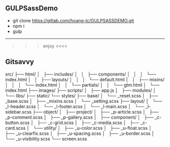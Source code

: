  GULPSassDemo
----------------------------
- git clone https://gitlab.com/hoang-lc/GULPSASSDEMO.git
- npm i
- gulp
----------------------------
>>> enjoy <<<<

Gitsavvy
----------------------------
src/
├── html/
│   ├── includes/
│   │   ├── components/
│   │   │   └── index.html
│   │   ├── layouts/
│   │   │   └── default.html
│   │   ├── mixins/
│   │   │   └── index.html
│   │   └── partials/
│   │       └── gtm.html
│   └── index.html
├── images/
├── scripts/
│   ├── app.js
│   ├── modules/
│   └── libs/
├── static/
└── styles/
    ├── base/
    │   └── _reset.scss
    │   ├── _base.scss
    │   ├── _mixins.scss
    │   └── _setting.scss
    ├── layout/
    │   └── _l-header.scss
    │   └── _l-footer.scss
    │   └── _l-main.scss
    │   └── _l-sidebar.scss
    ├── object/
    │   ├── project/
    │       ├── _p-article.scss
    │       ├── _p-comment.scss
    │       ├── _p-gallery.scss
    │   ├── component/
    │       ├── _c-button.scss
    │       ├── _c-grid.scss
    │       ├── _c-media.scss
    │       ├── _c-card.scss
    │   └── utility/
    │       ├── _u-color.scss
    │       ├── _u-float.scss
    │       ├── _u-clearfix.scss
    │       ├── _u-spacing.scss
    │       ├── _u-border.scss
    │       └── _u-visibility.scss
    └── screen.scss
